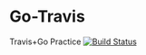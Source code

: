 # Go-Travis
Travis+Go Practice
[![Build Status](https://travis-ci.com/CalvoM/Go-Travis.svg?branch=master)](https://travis-ci.com/CalvoM/Go-Travis)